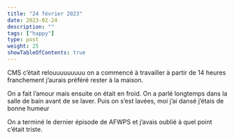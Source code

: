 ```yaml
---
title: "24 février 2023"
date: 2023-02-24
description: ""
tags: ["happy"]
type: post
weight: 25
showTableOfContents: true
---
```


CMS c’était relouuuuuuuuu on a commencé à travailler à partir de 14 heures franchement j’aurais préféré rester à la maison.

On a fait l’amour mais ensuite on était en froid. On a parlé longtemps dans la salle de bain avant de se laver. Puis on s’est lavées, moi j’ai dansé j’étais de bonne humeur

On a terminé le dernier épisode de AFWPS et j’avais oublié à quel point c’était triste.